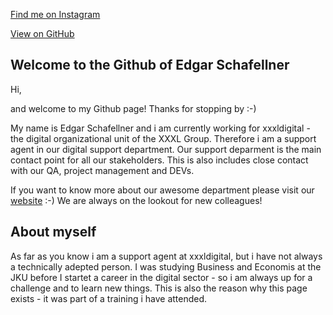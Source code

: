 <a href="{{ https://www.instagram.com/ed_sch/ }}" class="btn">Find me on Instagram</a>

<a href="{{ site.github.repository_url }}" class="btn">View on GitHub</a>

## Welcome to the Github of Edgar Schafellner

Hi,

and welcome to my Github page! Thanks for stopping by :-)

My name is Edgar Schafellner and i am currently working for xxxldigital - the digital organizational unit of the XXXL Group. Therefore i am a support agent in our digital support department. Our support deparment is the main contact point for all our stakeholders. This is also includes close contact with our QA, project management and DEVs.

If you want to know more about our awesome department please visit our [website](https://www.xxxl.digital/about-en) :-) We are always on the lookout for new colleagues!

## About myself

As far as you know i am a support agent at xxxldigital, but i have not always a technically adepted person. I was studying Business and Economis at the JKU before I startet a career in the digital sector - so i am always up for a challenge and to learn new things. This is also the reason why this page exists - it was part of a training i have attended.
